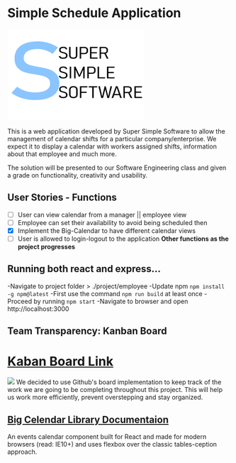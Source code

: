 # Simple Schedule Application 
<img src="logo.png" class="center" width="310" height="205">

This is a web application developed by Super Simple Software to allow the management 
of calendar shifts for a particular company/enterprise. We expect it to display a 
calendar with workers assigned shifts, information about that employee and much more. 

The solution will be presented to our Software Engineering class and given a grade on 
functionality, creativity and usability. 

## User Stories - Functions 

- [ ] User can view calendar from a manager || employee view
- [ ] Employee can set their availability to avoid being scheduled then
- [x] Implement the Big-Calendar to have different calendar views
- [ ] User is allowed to login-logout to the application 
**Other functions as the project progresses**

## Running both react and express...

-Navigate to project folder > ./project/employee
-Update npm `npm install -g npm@latest`
-First use the command `npm run build` at least once 
-Proceed by running `npm start` 
-Navigate to browser and open http://localhost:3000 

## Team Transparency: Kanban Board
# <a href="https://github.com/LankeyBoard/SimpleSchedule/projects/1">Kaban Board Link</a>
<img src="https://d3tvpxjako9ywy.cloudfront.net/blog/content/uploads/2019/07/Unlock-All-Your-Team-Kan-Do-With-a-Kanban-Template-2-1491x914.jpg?av=5f90c29a1379c318be242ac001362e9d"/>
We decided to use Github's board implementation to keep track of the work
we are going to be completing throughout this project. This will help us work 
more efficiently, prevent overstepping and stay organized. 

## <a href="http://jquense.github.io/react-big-calendar/examples/index.html">Big Celendar Library Documentaion </a>
An events calendar component built for React and made for modern browsers (read: IE10+) 
and uses flexbox over the classic tables-ception approach.